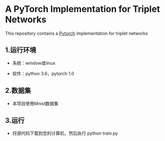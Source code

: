 # A PyTorch Implementation for Triplet Networks
This repository contains a [Pytorch](http://pytorch.org/) implementation for triplet networks
## 1.运行环境
- 系统：window或linux

- 软件：python 3.6，pytorch 1.0

## 2.数据集
- 本项目使用Mnist数据集
## 3.运行
- 将源代码下载到您的计算机，然后执行 python train.py





